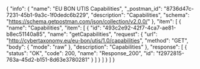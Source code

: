 {
  "info": {
    "name": "EU BON UTIS Capabilities",
    "_postman_id": "8736d47c-7231-45b1-9a3c-1f0dedc6b229",
    "description": "Capabilities",
    "schema": "https://schema.getpostman.com/json/collection/v2.0.0/"
  },
  "item": [
    {
      "name": "Capabilities",
      "item": [
        {
          "id": "493c2e92-42f7-4ca7-ae81-b8ec51140a85",
          "name": "getCapabilities",
          "request": {
            "url": "http://cybertaxonomy.eu/eu-bon/utis/1.0/capabilities",
            "method": "GET",
            "body": {
              "mode": "raw"
            },
            "description": "Capabilities"
          },
          "response": [
            {
              "status": "OK",
              "code": 200,
              "name": "Response_200",
              "id": "f2972815-763a-45d2-b151-8d63e3780281"
            }
          ]
        }
      ]
    }
  ]
}